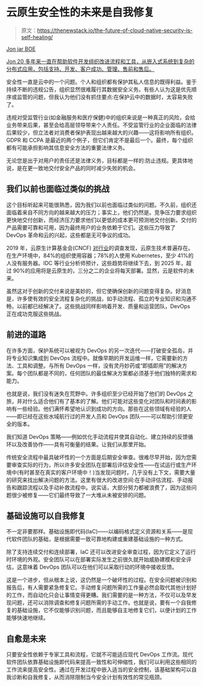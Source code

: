 # 云原生安全性的未来是自我修复

> 原文：<https://thenewstack.io/the-future-of-cloud-native-security-is-self-healing/>

[](https://www.linkedin.com/in/jon-jarboe/)

[Jon jar BOE](https://www.linkedin.com/in/jon-jarboe/)

[Jon 20 多年来一直在帮助软件开发组织改进流程和工具，从嵌入式系统到复杂的分布式应用，包括支持、开发、客户成功、管理、售前和售后。](https://www.linkedin.com/in/jon-jarboe/)

[](https://www.linkedin.com/in/jon-jarboe/)[](https://www.linkedin.com/in/jon-jarboe/)

安全性一直是云中的一个问题。个人和组织都有保护其私人信息的既得利益。鉴于持续不断的违规公告，组织显然很难履行其数据安全义务。有些人认为这是优先顺序或监管的问题，但我认为他们没有抓住要点:在保护云中的数据时，太容易失败了。

违规对受监管行业(如金融服务和医疗保健)中的组织来说是一种真正的风险，会给业务带来后果，甚至会给高层领导带来个人责任。不受监管行业的企业面临的法律后果较少，但立法者对消费者保护表现出越来越大的兴趣——这将影响所有组织。GDPR 和 CCPA 是最近的两个例子，但它们肯定不是最后一个。最终，每个组织都有可能承担影响其信息安全方法的重要法律义务。

无论您是出于对用户的责任还是法律义务，目标都是一样的:防止违规。更具体地说，是在更一致地交付安全产品的同时减少失败的机会。

## 我们以前也面临过类似的挑战

这个目标听起来可能很熟悉，因为我们以前也面临过类似的问题。不久前，组织还面临着来自不同方向的越来越大的压力；事实上，他们仍然是。竞争压力要求组织更快地交付创新，而经济压力要求他们以更低的成本更可预测地交付创新。交付的产品需要可靠和可用，因为最终用户的业务依赖于它们。这些压力导致了 DevOps 革命和云的兴起，这些都是无可争议的成功。

2019 年，云原生计算基金会(CNCF) [对行业](https://www.cncf.io/wp-content/uploads/2020/08/CNCF_Survey_Report.pdf)的调查发现，云原生技术普遍存在。在生产环境中，84%的组织使用容器；78%的人使用 Kubernetes，至少 41%的人没有服务器。IDC 等行业分析师预计，这些趋势将继续下去，到 2025 年，超过 90%的应用将是云原生的，三分之二的企业将每天部署。显然，云是软件的未来。

虽然这对于创新的交付来说是美妙的，但它使确保创新的问题变得复杂。好消息是，许多使有效的安全流程复杂化的挑战，如手动流程、孤立的专业知识和沟通不畅，以前都已经解决了。这些挑战同样影响着开发、质量和运营团队，DevOps 正在成功克服这些挑战。

## 前进的道路

在许多方面，保护系统可以被视为 DevOps 的另一次迭代——打破安全孤岛，并将专业知识集成到 DevOps 流程中。就像早期的开发运维一样，它需要新的方法、工具和调整。与所有 DevOps 一样，没有灵丹妙药或“即插即用”的解决方案。每个团队都是不同的，任何团队的最佳解决方案都必须基于他们独特的需求和能力。

也就是说，我们没有迷失在荒野中。许多组织至少已经开始了他们的 DevOps 之旅，并对什么适合他们有了基本的了解。他们可能对这些变化对团队和时间表的影响有一些经验。他们满怀希望地认识到成功的方向。那些在这些领域有经验的人——即已经在这些水域航行过的开发人员和 DevOps 团队——可以帮助引领更安全的版本。

我们知道 DevOps 策略——例如优化手动流程并使其自动化、建立持续的反馈循环以及改善协作——具有可衡量的结果。让我们从那里开始。

传统安全流程中最具破坏性的一个方面是后期安全审查。很难尽早开始，因为您需要审查实际的行为，所以许多安全团队在部署后评估安全性——在试运行或生产环境中(有时甚至在真实的客户环境中！)当发现问题时，几乎没有上下文，需要大量的研究来找出解决问题的方法。这里有很大的改进空间:在手动评估流程、手动报告和跟踪流程以及手动补救流程中。说实话，大部分努力都被浪费了，因为这些问题很少被修复——它们最终导致了一大堆从未被安排的问题。

## 基础设施可以自我修复

不一定非要那样。基础设施即代码(IaC)——以编码格式定义资源和关系——是现代软件团队的基础，是根据需要一致可靠地构建或重建基础设施的一种方式。

除了支持连续交付和连续部署，IaC 还可以改进安全审查过程，因为它定义了运行时环境的外观。安全团队可以在部署实际发生之前很久就开始威胁建模和安全评估，这意味着 DevOps 团队可以在他们可以采取行动的环境中接收反馈。

这是一个进步，但从根本上说，这仍然是一个破坏性的过程。在安全问题被识别和报告后，有人需要紧急修复它。手动修复问题所需的工作量必然会取代其他计划好的工作，而自动化只会让事情变得更糟。我们需要的是一种方法，不仅可以及早发现问题，还可以消除调查和修复问题所需的手动工作。也就是说，要有一个自我修复的基础设施，它不仅能够识别问题，而且能够自主地修复它们，以便计划的工作能够快速地继续。

## 自愈是未来

只要安全性依赖于专家工具和流程，它就不可能适应现代 DevOps 工作流。现代软件团队依靠基础设施即代码来提高一致性和可伸缩性，我们可以利用这些相同的工作流来提高安全性。通过在开发过程中嵌入适当的安全控制，该基础架构可以自我诊断和自我修复，从而消除限制当今安全计划有效性的常见瓶颈。

<svg xmlns:xlink="http://www.w3.org/1999/xlink" viewBox="0 0 68 31" version="1.1"><title>Group</title> <desc>Created with Sketch.</desc></svg>
